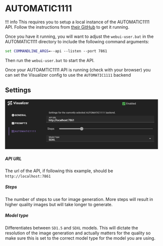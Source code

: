 # AUTOMATIC1111

!!! info
    This requires you to setup a local instance of the AUTOMATIC1111 API. Follow the instructions from [their GitHub](https://github.com/AUTOMATIC1111/stable-diffusion-webui) to get it running.

Once you have it running, you will want to adjust the `webui-user.bat` in the AUTOMATIC1111 directory to include the following command arguments:

```bat
set COMMANDLINE_ARGS=--api --listen --port 7861
```

Then run the `webui-user.bat` to start the API.

Once your AUTOAMTIC1111 API is running (check with your browser) you can set the Visualizer config to use the `AUTOMATIC1111` backend 

## Settings

![Visual agent automatic1111 settings](../../../../img/0.26.0/visual-agent-a1111-settings.png)

##### API URL

The url of the API, if following this example, should be `http://localhost:7861`

##### Steps

The number of steps to use for image generation. More steps will result in higher quality images but will take longer to generate.

##### Model type

Differentiates between `SD1.5` and `SDXL` models. This will dictate the resolution of the image generation and actually matters for the quality so make sure this is set to the correct model type for the model you are using.
